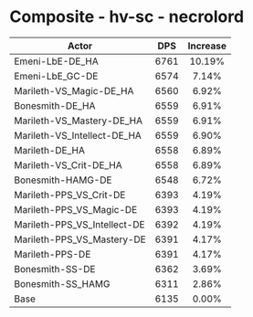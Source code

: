 # Composite - hv-sc - necrolord
| Actor | DPS | Increase |
|---|:---:|:---:|
|Emeni-LbE-DE_HA|6761|10.19%|
|Emeni-LbE_GC-DE|6574|7.14%|
|Marileth-VS_Magic-DE_HA|6560|6.92%|
|Bonesmith-DE_HA|6559|6.91%|
|Marileth-VS_Mastery-DE_HA|6559|6.91%|
|Marileth-VS_Intellect-DE_HA|6559|6.90%|
|Marileth-DE_HA|6558|6.89%|
|Marileth-VS_Crit-DE_HA|6558|6.89%|
|Bonesmith-HAMG-DE|6548|6.72%|
|Marileth-PPS_VS_Crit-DE|6393|4.19%|
|Marileth-PPS_VS_Magic-DE|6393|4.19%|
|Marileth-PPS_VS_Intellect-DE|6392|4.19%|
|Marileth-PPS_VS_Mastery-DE|6391|4.17%|
|Marileth-PPS-DE|6391|4.17%|
|Bonesmith-SS-DE|6362|3.69%|
|Bonesmith-SS_HAMG|6311|2.86%|
|Base|6135|0.00%|
